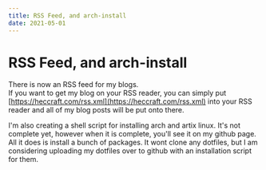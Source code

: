 ```yaml
---
title: RSS Feed, and arch-install
date: 2021-05-01
---
```


# RSS Feed, and arch-install
There is now an RSS feed for my blogs.  
If you want to get my blog on your RSS reader, you can simply put [https://heccraft.com/rss.xml](https://heccraft.com/rss.xml) into your RSS reader and all of my blog posts will be put onto there.

I'm also creating a shell script for installing arch and artix linux. It's not complete yet, however when it is complete, you'll see it on my github page. All it does is install a bunch of packages. It wont clone any dotfiles, but I am considering uploading my dotfiles over to github with an installation script for them.
